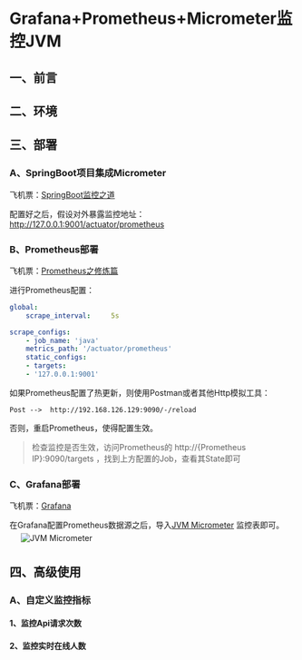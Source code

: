 # Grafana+Prometheus+Micrometer监控JVM

## 一、前言



## 二、环境



## 三、部署

### A、SpringBoot项目集成Micrometer

飞机票：[SpringBoot监控之道](https://github.com/ATSJP/note/blob/master/SpringBoot&SpringCloud/SpringBoot监控之道.md)

 配置好之后，假设对外暴露监控地址：http://127.0.0.1:9001/actuator/prometheus

### B、Prometheus部署

飞机票：[Prometheus之修炼篇](https://github.com/ATSJP/note/blob/master/OPS/Monitor/Monitor组件/Server/Prometheus.md)

进行Prometheus配置：

```yml
global:
    scrape_interval:     5s 

scrape_configs:
    - job_name: 'java'
    metrics_path: '/actuator/prometheus'
    static_configs:
    - targets: 
    - '127.0.0.1:9001'
```

如果Prometheus配置了热更新，则使用Postman或者其他Http模拟工具：

`Post -->  http://192.168.126.129:9090/-/reload `

否则，重启Prometheus，使得配置生效。

> 检查监控是否生效，访问Prometheus的 http://{Prometheus IP}:9090/targets ，找到上方配置的Job，查看其State即可

### C、Grafana部署

飞机票：[Grafana](https://github.com/ATSJP/note/blob/master/OPS/Monitor/Monitor组件/UI/Grafana.md)

 在Grafana配置Prometheus数据源之后，导入[JVM Micrometer]( https://grafana.com/grafana/dashboards/4701 ) 监控表即可。
​		<img src="https://grafana.com/api/dashboards/4701/images/5594/image" alt="JVM Micrometer" style="padding: 5px 20px"/>

## 四、高级使用

### A、自定义监控指标

#### 1、监控Api请求次数



#### 2、监控实时在线人数



 

